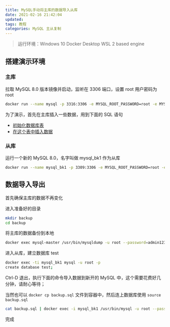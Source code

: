 ```yaml
---
title: MySQL手动将主库的数据导入从库
date: 2021-02-16 21:42:04
updated: 
tags: 教程
categories: MySQL 主从复制
---
```


> 运行环境：Windows 10 Docker Desktop WSL 2 based engine

## 搭建演示环境

### 主库

拉取 MySQL 8.0 版本镜像并启动，监听在 3306 端口，设置 root 用户密码为 root

```bash
docker run --name mysql -p 3316:3306 -e MYSQL_ROOT_PASSWORD=root -e MYSQL_ROOT_HOST=% -d mysql:latest
```

为了演示，首先在主库插入一些数据，用到下面的 SQL 语句

- [初始化数据库表](https://github.com/solidSpoon/CodeSnippet/blob/main/InitDB/InitSchema.sql)
- [在这个表中插入数据](https://github.com/solidSpoon/CodeSnippet/blob/main/InitDB/InsertData.sql)

### 从库

运行一个新的 MySQL 8.0，名字叫做 mysql_bk1 作为从库

```bash
docker run --name mysql_bk1 -p 3309:3306 -e MYSQL_ROOT_PASSWORD=root -e MYSQL_ROOT_HOST=% -d mysql:latest
```

## 数据导入导出
首先确保主库的数据不再变化


进入准备好的目录

```bash
mkdir backup
cd backup
```

将主库的数据备份到本地

```bash
docker exec mysql-master /usr/bin/mysqldump -u root --password=admin123 test > backup.sql
```

进入从库，建立数据库 test

```bash
docker exec -ti mysql_bk1 mysql -u root -p
create database test;
```

Ctrl-D 退出，执行下面的命令导入数据到新开的 MySQL 中，这个需要花费好几分钟，请耐心等待；


当然也可以 `docker cp backup.sql` 文件到容器中，然后连上数据库使用 `source backup.sql`

```bash
cat backup.sql | docker exec -i mysql_bk1 /usr/bin/mysql -u root --password=root test
```
完成
